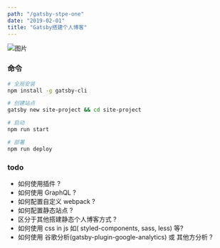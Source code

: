```yaml
---
path: "/gatsby-stpe-one"
date: "2019-02-01"
title: "Gatsby搭建个人博客"
---
```


![图片](https://source.unsplash.com/random/800x300)

### 命令

```bash
# 全局安装
npm install -g gatsby-cli

# 创建站点
gatsby new site-project && cd site-project

# 启动
npm run start

# 部署
npm run deploy
```

### todo
- 如何使用插件 ?
- 如何使用 GraphQL ?
- 如何配置自定义 webpack ?
- 如何配置静态站点 ?
- 区分于其他搭建静态个人博客方式 ?
- 如何使用 css in js 如( styled-components, sass, less) 等?
- 如何使用 谷歌分析(gatsby-plugin-google-analytics) 或 其他方分析 ?
